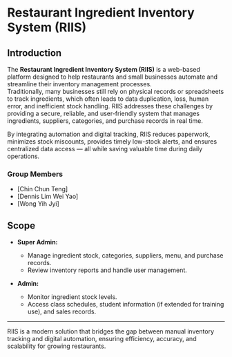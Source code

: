 # Restaurant Ingredient Inventory System (RIIS)

## Introduction
The **Restaurant Ingredient Inventory System (RIIS)** is a web-based platform designed to help restaurants and small businesses automate and streamline their inventory management processes.  
Traditionally, many businesses still rely on physical records or spreadsheets to track ingredients, which often leads to data duplication, loss, human error, and inefficient stock handling. RIIS addresses these challenges by providing a secure, reliable, and user-friendly system that manages ingredients, suppliers, categories, and purchase records in real time.  

By integrating automation and digital tracking, RIIS reduces paperwork, minimizes stock miscounts, provides timely low-stock alerts, and ensures centralized data access — all while saving valuable time during daily operations.


### Group Members
- [Chin Chun Teng]  
- [Dennis Lim Wei Yao]  
- [Wong Yih Jyi]  


## Scope
- **Super Admin:**  
  - Manage ingredient stock, categories, suppliers, menu, and purchase records.  
  - Review inventory reports and handle user management.  

- **Admin:**  
  - Monitor ingredient stock levels.  
  - Access class schedules, student information (if extended for training use), and sales records.  



---

RIIS is a modern solution that bridges the gap between manual inventory tracking and digital automation, ensuring efficiency, accuracy, and scalability for growing restaurants.
